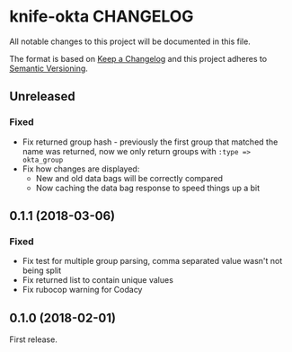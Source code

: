 # knife-okta CHANGELOG

All notable changes to this project will be documented in this file.

The format is based on [Keep a Changelog](http://keepachangelog.com/) and this project adheres to [Semantic Versioning](http://semver.org/).

## Unreleased

### Fixed

* Fix returned group hash - previously the first group that matched the name was returned, now we only return groups with `:type => okta_group`
* Fix how changes are displayed:
  * New and old data bags will be correctly compared
  * Now caching the data bag response to speed things up a bit

## 0.1.1 (2018-03-06)

### Fixed

* Fix test for multiple group parsing, comma separated value wasn't not being split
* Fix returned list to contain unique values
* Fix rubocop warning for Codacy

## 0.1.0 (2018-02-01)

First release.
